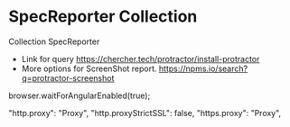 # SpecReporter Collection
Collection SpecReporter

* Link for query  https://chercher.tech/protractor/install-protractor
* More options for ScreenShot report.  https://npms.io/search?q=protractor-screenshot

 browser.waitForAngularEnabled(true);
 
 "http.proxy": "Proxy",
 "http.proxyStrictSSL": false,
 "https.proxy": "Proxy",


